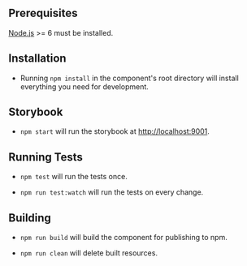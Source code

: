 ## Prerequisites

[Node.js](http://nodejs.org/) >= 6 must be installed.

## Installation

- Running `npm install` in the component's root directory will install everything you need for development.

## Storybook

- `npm start` will run the storybook at [http://localhost:9001](http://localhost:9001).

## Running Tests

- `npm test` will run the tests once.

- `npm run test:watch` will run the tests on every change.

## Building

- `npm run build` will build the component for publishing to npm.

- `npm run clean` will delete built resources.
